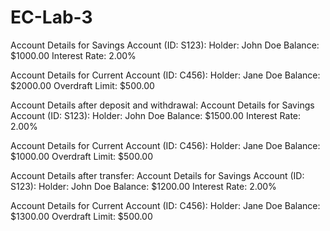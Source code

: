 # EC-Lab-3
Account Details for Savings Account (ID: S123):
Holder: John Doe
Balance: $1000.00
Interest Rate: 2.00%

Account Details for Current Account (ID: C456):
Holder: Jane Doe
Balance: $2000.00
Overdraft Limit: $500.00

Account Details after deposit and withdrawal:
Account Details for Savings Account (ID: S123):
Holder: John Doe
Balance: $1500.00
Interest Rate: 2.00%

Account Details for Current Account (ID: C456):
Holder: Jane Doe
Balance: $1000.00
Overdraft Limit: $500.00

Account Details after transfer:
Account Details for Savings Account (ID: S123):
Holder: John Doe
Balance: $1200.00
Interest Rate: 2.00%

Account Details for Current Account (ID: C456):
Holder: Jane Doe
Balance: $1300.00
Overdraft Limit: $500.00
